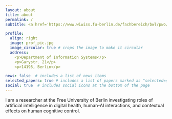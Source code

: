 ```yaml
---
layout: about
title: about
permalink: /
subtitle: <a href='https://www.wiwiss.fu-berlin.de/fachbereich/bwl/pwo/index.html'>Freie Universität Berlin</a>

profile:
  align: right
  image: prof_pic.jpg
  image_circular: true # crops the image to make it circular
  address:
    <p>Department of Information Systems</p>
    <p>Garystr. 21</p>
    <p>14195, Berlin</p>

news: false  # includes a list of news items
selected_papers: true # includes a list of papers marked as "selected={true}"
social: true  # includes social icons at the bottom of the page
---
```


I am a researcher at the Free University of Berlin investigating roles of artificial intelligence in digital health, human-AI interactions, and contextual effects on human cognitive control.
